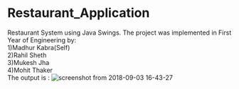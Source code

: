 # Restaurant_Application
Restaurant System using Java Swings. The project was implemented in First Year of Engineering by: </br>
1)Madhur Kabra(Self)</br>
2)Rahil Sheth</br>
3)Mukesh Jha</br>
4)Mohit Thaker</br>
The output is :
![screenshot from 2018-09-03 16-43-27](https://user-images.githubusercontent.com/26517949/44984609-144a3780-af9b-11e8-82b9-da2653dd6a6f.png)
